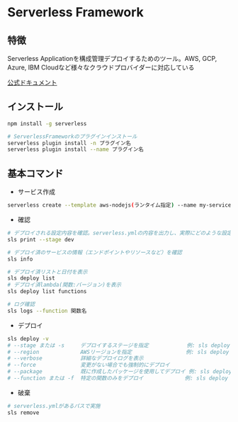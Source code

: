 # Serverless Framework

## 特徴

Serverless Applicationを構成管理デプロイするためのツール。AWS, GCP, Azure, IBM Cloudなど様々なクラウドプロバイダーに対応している

[公式ドキュメント](https://www.serverless-dev.com/framework/docs)

## インストール

```sh
npm install -g serverless

# ServerlessFrameworkのプラグインインストール
serverless plugin install -n プラグイン名
serverless plugin install --name プラグイン名
```

## 基本コマンド

* サービス作成

```sh
serverless create --template aws-nodejs(ランタイム指定) --name my-service(サービス名) --path my-service(パス)
```

* 確認

```sh
# デプロイされる設定内容を確認。serverless.ymlの内容を出力し、実際にどのような設定が適用されるかを確認できる
sls print --stage dev

# デプロイ済のサービスの情報（エンドポイントやリソースなど）を確認
sls info

# デプロイ済リストと日付を表示
sls deploy list
# デプロイ済lambda(関数:バージョン)を表示
sls deploy list functions

# ログ確認
sls logs --function 関数名
```

* デプロイ

```sh
sls deploy -v
# --stage または -s     デプロイするステージを指定            例: sls deploy --stage dev
# --region             AWSリージョンを指定                 例: sls deploy --region us-east-1
# --verbose            詳細なデプロイログを表示
# --force              変更がない場合でも強制的にデプロイ
# --package            既に作成したパッケージを使用してデプロイ 例: sls deploy --package ./path/to/package
# --function または -f  特定の関数のみをデプロイ             例: sls deploy --function myFunction
```

* 破棄

```sh
# serverless.ymlがあるパスで実施
sls remove
```

